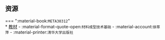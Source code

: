 ## 资源  
=== ":material-book:`META30312`"  
    * [教材](http://api.cqu-openlib.cn/file?key=i8PKh296isyd) - :material-format-quote-open:`材料成型技术基础` - :material-account:`徐萃萍` - :material-printer:`清华大学出版社`  